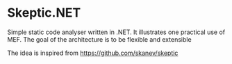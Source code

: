 Skeptic.NET
===========

Simple static code analyser written in .NET. It illustrates one practical use of MEF.
The goal of the architecture is to be flexible and extensible

The idea is inspired from https://github.com/skanev/skeptic
